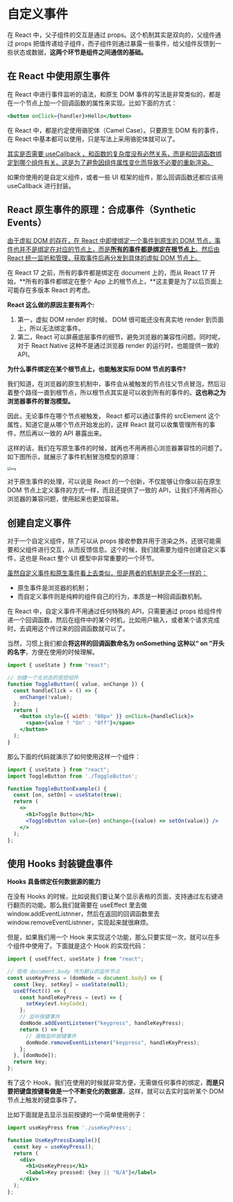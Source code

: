 # 自定义事件

在 React 中，父子组件的交互是通过 props。这个机制其实是双向的，父组件通过 props 把值传递给子组件，而子组件则通过暴露一些事件，给父组件反馈到一些状态或数据，**这两个环节是组件之间通信的基础。**

## 在 React 中使用原生事件

在 React 中进行事件监听的语法，和原生 DOM 事件的写法是非常类似的，都是在一个节点上加一个回调函数的属性来实现。比如下面的方式：

```jsx
<button onClick={handler}>Hello</button> 
```

在 React 中，都是约定使用骆驼体（Camel Case）。只要原生 DOM 有的事件，在 React 中基本都可以使用，只是写法上采用骆驼体就可以了。

<u>其实是否需要 useCallback ，和函数的复杂度没有必然关系，而是和回调函数绑定到哪个组件有关。这是为了避免因组件属性变化而导致不必要的重新渲染。</u>

如果你使用的是自定义组件，或者一些 UI 框架的组件，那么回调函数还都应该用 useCallback 进行封装。

## React 原生事件的原理：合成事件（Synthetic Events）

<u>由于虚拟 DOM 的存在，在 React 中即使绑定一个事件到原生的 DOM 节点，事件也并不是绑定在对应的节点上，而是**所有的事件都是绑定在根节点上**。然后由 React 统一监听和管理，获取事件后再分发到具体的虚拟 DOM 节点上。</u>

在 React 17 之前，所有的事件都是绑定在 document 上的，而从 React 17 开始，**所有的事件都绑定在整个 App 上的根节点上，**这主要是为了以后页面上可能存在多版本 React 的考虑。

**React 这么做的原因主要有两个:**

1. 第一，虚拟 DOM render 的时候， DOM 很可能还没有真实地 render 到页面上，所以无法绑定事件。
2. 第二，React 可以屏蔽底层事件的细节，避免浏览器的兼容性问题。同时呢，对于 React Native 这种不是通过浏览器 render 的运行时，也能提供一致的 API。

**为什么事件绑定在某个根节点上，也能触发实际 DOM 节点的事件?**

我们知道，在浏览器的原生机制中，事件会从被触发的节点往父节点冒泡，然后沿着整个路径一直到根节点，所以根节点其实是可以收到所有的事件的。**这也称之为浏览器事件的冒泡模型。**

因此，无论事件在哪个节点被触发， React 都可以通过事件的 srcElement 这个属性，知道它是从哪个节点开始发出的，这样 React 就可以收集管理所有的事件，然后再以一致的 API 暴露出来。

这样的话，我们在写原生事件的时候，就再也不用再担心浏览器兼容性的问题了。如下图所示，就展示了事件机制冒泡模型的原理：

<img src="https://cdn.yihuiblog.top/images/1bd06yy56b1103376d0ec45fb87b7906.png" alt="img" style="zoom:50%;" />

对于原生事件的处理，可以说是 React 的一个创新，不仅能够让你像以前在原生 DOM 节点上定义事件的方式一样，而且还提供了一致的 API，让我们不用再担心浏览器的兼容问题，使用起来也更加容易。

## 创建自定义事件

对于一个自定义组件，除了可以从 props 接收参数并用于渲染之外，还很可能需要和父组件进行交互，从而反馈信息。这个时候，我们就需要为组件创建自定义事件，这也是 React 整个 UI 模型中非常重要的一个环节。

<u>虽然自定义事件和原生事件看上去类似，但是两者的机制是完全不一样的：</u>

- 原生事件是浏览器的机制；
- 而自定义事件则是纯粹的组件自己的行为，本质是一种回调函数机制。

在 React 中，自定义事件不用通过任何特殊的 API，只需要通过 props 给组件传递一个回调函数，然后在组件中的某个时机，比如用户输入，或者某个请求完成时，去调用这个传过来的回调函数就可以了。

当然，习惯上我们都会**将这样的回调函数命名为 onSomething 这种以“ on ”开头的名字**，方便在使用的时候理解。

```jsx
import { useState } from "react";

// 创建一个无状态的受控组件
function ToggleButton({ value, onChange }) {
  const handleClick = () => {
    onChange(!value);
  };
  return (
    <button style={{ width: "60px" }} onClick={handleClick}>
      <span>{value ? "On" : "Off"}</span>
    </button>
  );
}
```

那么下面的代码就演示了如何使用这样一个组件：

```jsx
import { useState } from "react";
import ToggleButton from './ToggleButton';

function ToggleButtonExample() {
  const [on, setOn] = useState(true);
  return (
    <>
      <h1>Toggle Button</h1>
      <ToggleButton value={on} onChange={(value) => setOn(value)} />
    </>
  );
};
```

## 使用 Hooks 封装键盘事件

**Hooks 具备绑定任何数据源的能力**

在没有 Hooks 的时候，比如说我们要让某个显示表格的页面，支持通过左右键进行翻页的功能。那么我们就需要在 useEffect 里去做 window.addEventListnner，然后在返回的回调函数里去 window.removeEventListnner，实现起来就很麻烦。

但是，如果我们用一个 Hook 来实现这个功能，那么只要实现一次，就可以在多个组件中使用了。下面就是这个 Hook 的实现代码：

```jsx
import { useEffect, useState } from "react";

// 使用 document.body 作为默认的监听节点
const useKeyPress = (domNode = document.body) => {
  const [key, setKey] = useState(null);
  useEffect(() => {
    const handleKeyPress = (evt) => {
      setKey(evt.keyCode);
    };
    // 监听按键事件
    domNode.addEventListener("keypress", handleKeyPress);
    return () => {
      // 接触监听按键事件
      domNode.removeEventListener("keypress", handleKeyPress);
    };
  }, [domNode]);
  return key;
};
```

有了这个 Hook，我们在使用的时候就非常方便，无需做任何事件的绑定，**而是只要把键盘按键看做是一个不断变化的数据源**，这样，就可以去实时监听某个 DOM 节点上触发的键盘事件了。

比如下面就是去显示当前按键的一个简单使用例子：

```jsx
import useKeyPress from './useKeyPress';

function UseKeyPressExample(){
  const key = useKeyPress();
  return (
    <div>
      <h1>UseKeyPress</h1>
      <label>Key pressed: {key || "N/A"}</label>
    </div>
  );
};
```

